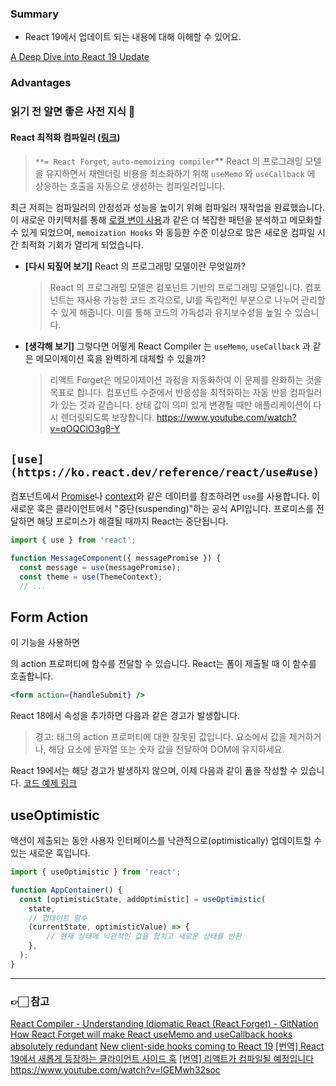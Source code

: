 ### Summary
- React 19에서 업데이트 되는 내용에 대해 이해할 수 있어요.

[A Deep Dive into React 19 Update](https://dev.to/fpaghar/a-deep-dive-into-react-19-update-257f)

### Advantages
### 읽기 전 알면 좋은 사전 지식 📑
#### React 최적화 컴파일러 ([링크](https://ko.react.dev/reference/react/use#use))

> `**= React Forget`, `auto-memoizing compiler`**
React 의 프로그래밍 모델을 유지하면서 재렌더링 비용을 최소화하기 위해 `useMemo` 와 `useCallback` 에 상응하는 호출을 자동으로 생성하는 컴파일러입니다. 

최근 저희는 컴파일러의 안정성과 성능을 높이기 위해 컴파일러 재작업을 완료했습니다. 이 새로운 아키텍처를 통해 [로컬 변이 사용](https://ko.react.dev/learn/keeping-components-pure#local-mutation-your-components-little-secret)과 같은 더 복잡한 패턴을 분석하고 메모화할 수 있게 되었으며, `memoization Hooks` 와 동등한 수준 이상으로 많은 새로운 컴파일 시간 최적화 기회가 열리게 되었습니다.
> 
- **[다시 되짚어 보기]** React 의 프로그래밍 모델이란 무엇일까?
  > React 의 프로그래밍 모델은 컴포넌트 기반의 프로그래밍 모델입니다. 컴포넌트는 재사용 가능한 코드 조각으로, UI를 독립적인 부분으로 나누어 관리할 수 있게 해줍니다. 이를 통해 코드의 가독성과 유지보수성을 높일 수 있습니다.
- **[생각해 보기]** 그렇다면 어떻게 React Compiler 는 `useMemo`, `useCallback` 과 같은 메모이제이션 훅을 완벽하게 대체할 수 있을까?
    > 리액트 Forget은 메모이제이션 과정을 자동화하여 이 문제를 완화하는 것을 목표로 합니다. 컴포넌트 수준에서 반응성을 최적화하는 자동 반응 컴파일러가 있는 것과 같습니다. 상태 값이 의미 있게 변경될 때만 애플리케이션이 다시 렌더링되도록 보장합니다.
    > https://www.youtube.com/watch?v=qOQClO3g8-Y

## `[use](https://ko.react.dev/reference/react/use#use)`
컴포넌트에서 [Promise](https://develope.mozilla.org/ko/docs/Web/JavaScript/Reference/Global_Objects/Promise)나 [context](https://ko.react.dev/learn/passing-data-deeply-with-context)와 같은 데이터를 참조하려면 `use`를 사용합니다. 이 새로운 훅은 클라이언트에서 "중단(suspending)"하는 공식 API입니다. 프로미스를 전달하면 해당 프로미스가 해결될 때까지 React는 중단됩니다.

```jsx
import { use } from 'react';

function MessageComponent({ messagePromise }) {
  const message = use(messagePromise);
  const theme = use(ThemeContext);
  // ...
```

## Form Action
이 기능을 사용하면 <form>의 action 프로퍼티에 함수를 전달할 수 있습니다. React는 폼이 제출될 때 이 함수를 호출합니다.

```jsx
<form action={handleSubmit} />
```
React 18에서 <form action> 속성을 추가하면 다음과 같은 경고가 발생합니다.

> 경고: <form> 태그의 action 프로퍼티에 대한 잘못된 값입니다. 요소에서 값을 제거하거나, 해당 요소에 문자열 또는 숫자 값을 전달하여 DOM에 유지하세요.

React 19에서는 해당 경고가 발생하지 않으며, 이제 다음과 같이 폼을 작성할 수 있습니다. [코드 예제 링크](https://stackblitz.com/edit/stackblitz-starters-j6yogy?file=src%2FApp.tsx)

## useOptimistic
액션이 제출되는 동안 사용자 인터페이스를 낙관적으로(optimistically) 업데이트할 수 있는 새로운 훅입니다.

```jsx
import { useOptimistic } from 'react';

function AppContainer() {
  const [optimisticState, addOptimistic] = useOptimistic(
    state,
    // 업데이트 함수
    (currentState, optimisticValue) => {
        // 현재 상태에 낙관적인 값을 합치고 새로운 상태를 반환
    },
  );
}
```


---

### 👉🏻 참고

[React Compiler - Understanding Idiomatic React (React Forget) - GitNation](https://portal.gitnation.org/contents/understanding-idiomatic-react)
[How React Forget will make React useMemo and useCallback hooks absolutely redundant](https://dev.to/usulpro/how-react-forget-will-make-react-usememo-and-usecallback-hooks-absolutely-redundant-4l68)
[New client-side hooks coming to React 19](https://marmelab.com/blog/2024/01/23/react-19-new-hooks.html?ref=dailydev)
[[번역] React 19에서 새롭게 등장하는 클라이언트 사이드 훅](https://velog.io/@typo/new-client-side-hooks-react-19?utm_source=substack&utm_medium=email)
[[번역] 리액트가 컴파일될 예정입니다](https://velog.io/@surim014/react-19-will-be-compiled?utm_source=substack&utm_medium=email)
https://www.youtube.com/watch?v=lGEMwh32soc